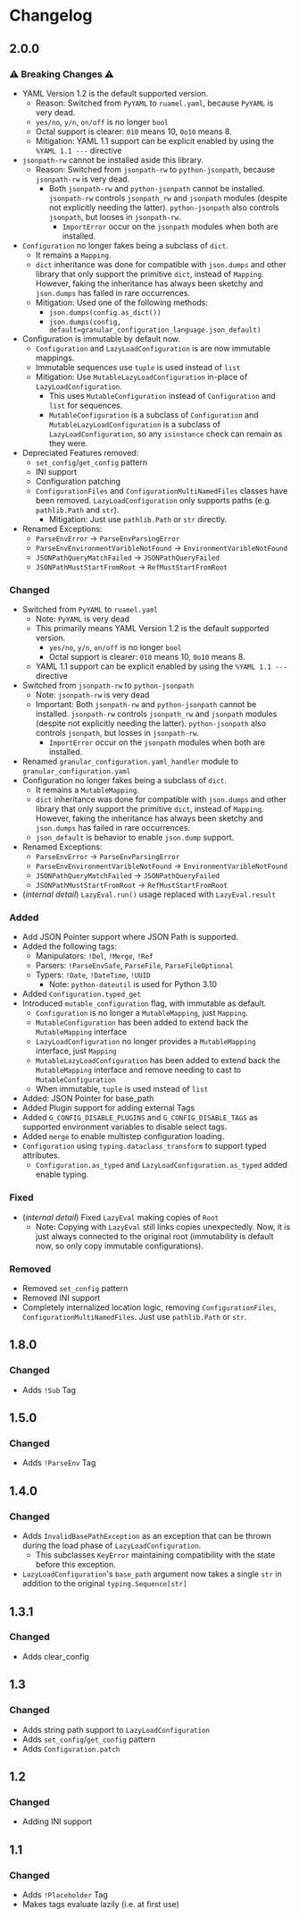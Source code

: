 # Changelog

## 2.0.0

### ⚠️ Breaking Changes ⚠️

- YAML Version 1.2 is the default supported version.
  - Reason: Switched from `PyYAML` to `ruamel.yaml`, because `PyYAML` is very dead.
  - `yes/no`, `y/n`, `on/off` is no longer `bool`
  - Octal support is clearer: `010` means 10, `0o10` means 8.
  - Mitigation: YAML 1.1 support can be explicit enabled by using the `%YAML 1.1 ---` directive
- `jsonpath-rw` cannot be installed aside this library.
  - Reason: Switched from `jsonpath-rw` to `python-jsonpath`, because `jsonpath-rw` is very dead.
    - Both `jsonpath-rw` and `python-jsonpath` cannot be installed. `jsonpath-rw` controls `jsonpath_rw` and `jsonpath` modules (despite not explicitly needing the latter). `python-jsonpath` also controls `jsonpath`, but looses in `jsonpath-rw`.
      - `ImportError` occur on the `jsonpath` modules when both are installed.
- `Configuration` no longer fakes being a subclass of `dict`.
  - It remains a `Mapping`.
  - `dict` inheritance was done for compatible with `json.dumps` and other library that only support the primitive `dict`, instead of `Mapping`. However, faking the inheritance has always been sketchy and `json.dumps` has failed in rare occurrences.
  - Mitigation: Used one of the following methods:
    - `json.dumps(config.as_dict())`
    - `json.dumps(config, default=granular_configuration_language.json_default)`
- Configuration is immutable by default now.
  - `Configuration` and `LazyLoadConfiguration` is are now immutable mappings.
  - Immutable sequences use `tuple` is used instead of `list`
  - Mitigation: Use `MutableLazyLoadConfiguration` in-place of `LazyLoadConfiguration`.
    - This uses `MutableConfiguration` instead of `Configuration` and `list` for sequences.
    - `MutableConfiguration` is a subclass of `Configuration` and `MutableLazyLoadConfiguration` is a subclass of `LazyLoadConfiguration`, so any `isinstance` check can remain as they were.
- Depreciated Features removed:
  - `set_config`/`get_config` pattern
  - INI support
  - Configuration patching
  - `ConfigurationFiles` and `ConfigurationMultiNamedFiles` classes have been removed. `LazyLoadConfiguration` only supports paths (e.g. `pathlib.Path` and `str`).
    - Mitigation: Just use `pathlib.Path` or `str` directly.
- Renamed Exceptions:
  - `ParseEnvError` → `ParseEnvParsingError`
  - `ParseEnvEnvironmentVaribleNotFound` → `EnvironmentVaribleNotFound`
  - `JSONPathQueryMatchFailed` → `JSONPathQueryFailed`
  - `JSONPathMustStartFromRoot` → `RefMustStartFromRoot`

### Changed <!-- markdownlint-disable MD024 -->

- Switched from `PyYAML` to `ruamel.yaml`
  - Note: `PyYAML` is very dead
  - This primarily means YAML Version 1.2 is the default supported version.
    - `yes/no`, `y/n`, `on/off` is no longer `bool`
    - Octal support is clearer: `010` means 10, `0o10` means 8.
  - YAML 1.1 support can be explicit enabled by using the `%YAML 1.1 ---` directive
- Switched from `jsonpath-rw` to `python-jsonpath`
  - Note: `jsonpath-rw` is very dead
  - Important: Both `jsonpath-rw` and `python-jsonpath` cannot be installed. `jsonpath-rw` controls `jsonpath_rw` and `jsonpath` modules (despite not explicitly needing the latter). `python-jsonpath` also controls `jsonpath`, but losses in `jsonpath-rw`.
    - `ImportError` occur on the `jsonpath` modules when both are installed.
- Renamed `granular_configuration.yaml_handler` module to `granular_configuration.yaml`
- Configuration no longer fakes being a subclass of `dict`.
  - It remains a `MutableMapping`.
  - `dict` inheritance was done for compatible with `json.dumps` and other library that only support the primitive `dict`, instead of `Mapping`. However, faking the inheritance has always been sketchy and `json.dumps` has failed in rare occurrences.
  - `json_default` is behavior to enable `json.dump` support.
- Renamed Exceptions:
  - `ParseEnvError` → `ParseEnvParsingError`
  - `ParseEnvEnvironmentVaribleNotFound` → `EnvironmentVaribleNotFound`
  - `JSONPathQueryMatchFailed` → `JSONPathQueryFailed`
  - `JSONPathMustStartFromRoot` → `RefMustStartFromRoot`
- (_internal detail_) `LazyEval.run()` usage replaced with `LazyEval.result`

### Added

- Add JSON Pointer support where JSON Path is supported.
- Added the following tags:
  - Manipulators: `!Del`, `!Merge`, `!Ref`
  - Parsers: `!ParseEnvSafe`, `ParseFile`, `ParseFileOptional`
  - Typers: `!Date`, `!DateTime`, `!UUID`
    - Note: `python-dateutil` is used for Python 3.10
- Added `Configuration.typed_get`
- Introduced `mutable_configuration` flag, with immutable as default.
  - `Configuration` is no longer a `MutableMapping`, just `Mapping`.
  - `MutableConfiguration` has been added to extend back the `MutableMapping` interface
  - `LazyLoadConfiguration` no longer provides a `MutableMapping` interface, just `Mapping`
  - `MutableLazyLoadConfiguration` has been added to extend back the `MutableMapping` interface and remove needing to cast to `MutableConfiguration`
  - When immutable, `tuple` is used instead of `list`
- Added: JSON Pointer for base_path
- Added Plugin support for adding external Tags
- Added `G_CONFIG_DISABLE_PLUGINS` and `G_CONFIG_DISABLE_TAGS` as supported environment variables to disable select tags.
- Added `merge` to enable multistep configuration loading.
- `Configuration` using `typing.dataclass_transform` to support typed attributes.
  - `Configuration.as_typed` and `LazyLoadConfiguration.as_typed` added enable typing.

### Fixed

- (_internal detail_) Fixed `LazyEval` making copies of `Root`
  - Note: Copying with `LazyEval` still links copies unexpectedly. Now, it is just always connected to the original root (immutability is default now, so only copy immutable configurations).

### Removed

- Removed `set_config` pattern
- Removed INI support
- Completely internalized location logic, removing `ConfigurationFiles`, `ConfigurationMultiNamedFiles`. Just use `pathlib.Path` or `str`.

## 1.8.0

### Changed <!-- markdownlint-disable MD024 -->

- Adds `!Sub` Tag

## 1.5.0

### Changed <!-- markdownlint-disable MD024 -->

- Adds `!ParseEnv` Tag

## 1.4.0

### Changed <!-- markdownlint-disable MD024 -->

- Adds `InvalidBasePathException` as an exception that can be thrown during the load phase of `LazyLoadConfiguration`.
  - This subclasses `KeyError` maintaining compatibility with the state before this exception.
- `LazyLoadConfiguration`'s `base_path` argument now takes a single `str` in addition to the original `typing.Sequence[str]`

## 1.3.1

### Changed <!-- markdownlint-disable MD024 -->

- Adds clear_config

## 1.3

### Changed <!-- markdownlint-disable MD024 -->

- Adds string path support to `LazyLoadConfiguration`
- Adds `set_config`/`get_config` pattern
- Adds `Configuration.patch`

## 1.2

### Changed <!-- markdownlint-disable MD024 -->

- Adding INI support

## 1.1

### Changed <!-- markdownlint-disable MD024 -->

- Adds `!Placeholder` Tag
- Makes tags evaluate lazily (i.e. at first use)

